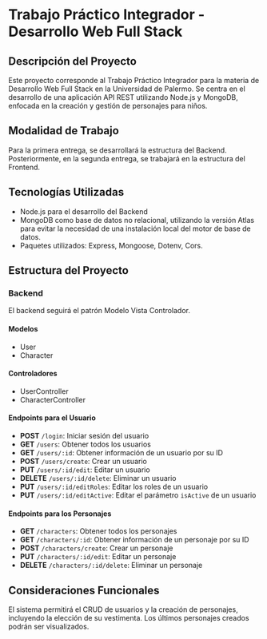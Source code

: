 # Trabajo Práctico Integrador - Desarrollo Web Full Stack

## Descripción del Proyecto

Este proyecto corresponde al Trabajo Práctico Integrador para la materia de Desarrollo Web Full Stack en la Universidad de Palermo. Se centra en el desarrollo de una aplicación API REST utilizando Node.js y MongoDB, enfocada en la creación y gestión de personajes para niños.

## Modalidad de Trabajo

Para la primera entrega, se desarrollará la estructura del Backend. Posteriormente, en la segunda entrega, se trabajará en la estructura del Frontend.

## Tecnologías Utilizadas

- Node.js para el desarrollo del Backend
- MongoDB como base de datos no relacional, utilizando la versión Atlas para evitar la necesidad de una instalación local del motor de base de datos.
- Paquetes utilizados: Express, Mongoose, Dotenv, Cors.

## Estructura del Proyecto

### Backend

El backend seguirá el patrón Modelo Vista Controlador.

#### Modelos

- User
- Character

#### Controladores

- UserController
- CharacterController

#### Endpoints para el Usuario

- **POST** `/login`: Iniciar sesión del usuario
- **GET** `/users`: Obtener todos los usuarios
- **GET** `/users/:id`: Obtener información de un usuario por su ID
- **POST** `/users/create`: Crear un usuario
- **PUT** `/users/:id/edit`: Editar un usuario
- **DELETE** `/users/:id/delete`: Eliminar un usuario
- **PUT** `/users/:id/editRoles`: Editar los roles de un usuario
- **PUT** `/users/:id/editActive`: Editar el parámetro `isActive` de un usuario

#### Endpoints para los Personajes

- **GET** `/characters`: Obtener todos los personajes
- **GET** `/characters/:id`: Obtener información de un personaje por su ID
- **POST** `/characters/create`: Crear un personaje
- **PUT** `/characters/:id/edit`: Editar un personaje
- **DELETE** `/characters/:id/delete`: Eliminar un personaje

## Consideraciones Funcionales

El sistema permitirá el CRUD de usuarios y la creación de personajes, incluyendo la elección de su vestimenta. Los últimos personajes creados podrán ser visualizados.

